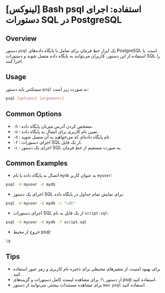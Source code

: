 # [لینوکس] Bash psql استفاده: اجرای دستورات SQL در PostgreSQL

## Overview
دستور `psql` یک ابزار خط فرمان برای تعامل با پایگاه داده‌های PostgreSQL است. با استفاده از این دستور، کاربران می‌توانند به پایگاه داده متصل شوند و دستورات SQL را اجرا کنند.

## Usage
سینتکس پایه دستور `psql` به صورت زیر است:

```bash
psql [options] [arguments]
```

## Common Options
- `-h` : مشخص کردن آدرس میزبان پایگاه داده.
- `-U` : تعیین نام کاربری برای اتصال به پایگاه داده.
- `-d` : نام پایگاه داده‌ای که می‌خواهید به آن متصل شوید.
- `-f` : اجرای دستورات SQL از یک فایل.
- `-c` : اجرای یک دستور SQL به صورت مستقیم از خط فرمان.

## Common Examples
- اتصال به پایگاه داده با نام `mydb` به عنوان کاربر `myuser`:
```bash
psql -U myuser -d mydb
```

- اجرای یک دستور SQL برای نمایش تمام جداول در پایگاه داده:
```bash
psql -U myuser -d mydb -c "\dt"
```

- اجرای دستورات SQL از یک فایل به نام `script.sql`:
```bash
psql -U myuser -d mydb -f script.sql
```

- خروج از محیط psql:
```bash
\q
```

## Tips
- برای بهبود امنیت، از متغیرهای محیطی برای ذخیره نام کاربری و رمز عبور استفاده کنید.
- از دستور `\?` برای مشاهده لیست کامل دستورات و گزینه‌های psql استفاده کنید.
- برای مشاهده مستندات بیشتر، می‌توانید از دستور `man psql` استفاده کنید.